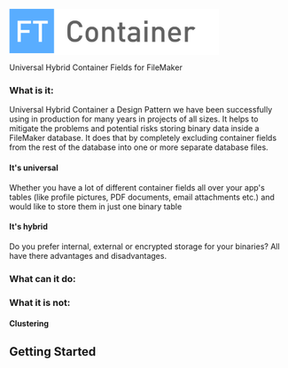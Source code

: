 <span style="background-color:#ffffff;"><img src="docs/assets/images/logo.svg" style="height:80px;magin-bottom: 20px;" alt="ft-container"></span>

Universal Hybrid Container Fields for FileMaker



### What is it:

Universal Hybrid Container a Design Pattern we have been successfully using in production for many years in projects of all sizes. It helps to mitigate the problems and potential risks storing binary data inside a FileMaker database. It does that by completely excluding container fields from the rest of the database into one or more separate database files. 

#### It's universal

Whether you have a lot of different container fields all over your app's tables (like profile pictures, PDF documents, email attachments etc.) and would like to store them in just one binary table 

#### It's hybrid

Do you prefer internal, external or encrypted storage for your binaries? All have there advantages and disadvantages. 



### What can it do:



### What it is not:

#### Clustering






## Getting Started
